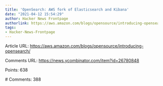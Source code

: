 ```yaml
---
title: 'OpenSearch: AWS fork of Elasticsearch and Kibana'
date: "2021-04-12 15:54:29"
author: Hacker News Frontpage
authorlink: https://aws.amazon.com/blogs/opensource/introducing-opensearch/
tags:
- Hacker-News-Frontpage
---
```


<p>Article URL: <a href="https://aws.amazon.com/blogs/opensource/introducing-opensearch/">https://aws.amazon.com/blogs/opensource/introducing-opensearch/</a></p>
<p>Comments URL: <a href="https://news.ycombinator.com/item?id=26780848">https://news.ycombinator.com/item?id=26780848</a></p>
<p>Points: 638</p>
<p># Comments: 388</p>
